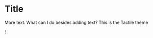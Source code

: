 <!DOCTYPE html>
<html>
  <head>
  </head>
  <body>
    <h1> Title </h1>
    <p> More text.  What can I do besides adding text? This is the Tactile theme</p>
  </body>
</html>

!
